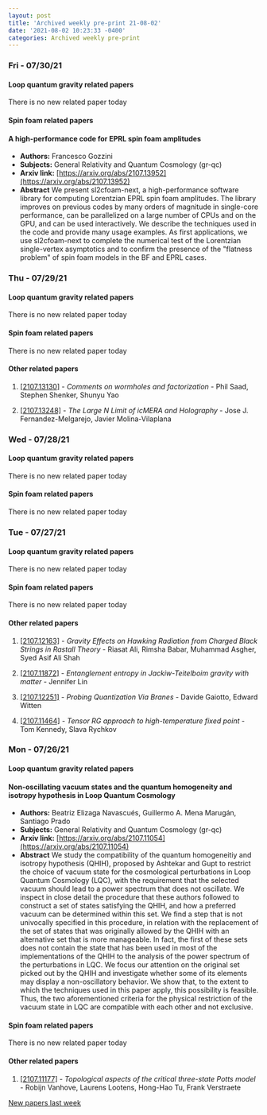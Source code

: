 ```yaml
---
layout: post
title: 'Archived weekly pre-print 21-08-02'
date: '2021-08-02 10:23:33 -0400'
categories: Archived weekly pre-print
---
```



### Fri - 07/30/21

#### Loop quantum gravity related papers

There is no new related paper today 

#### Spin foam related papers

#### **A high-performance code for EPRL spin foam amplitudes**
 - **Authors:** Francesco Gozzini
 - **Subjects:** General Relativity and Quantum Cosmology (gr-qc)
 - **Arxiv link:** [https://arxiv.org/abs/2107.13952](https://arxiv.org/abs/2107.13952)
 - **Abstract**
 We present $\mathtt{\text{sl2cfoam-next}}$, a high-performance software library for computing Lorentzian EPRL spin foam amplitudes. The library improves on previous codes by many orders of magnitude in single-core performance, can be parallelized on a large number of CPUs and on the GPU, and can be used interactively. We describe the techniques used in the code and provide many usage examples. As first applications, we use $\mathtt{\text{sl2cfoam-next}}$ to complete the numerical test of the Lorentzian single-vertex asymptotics and to confirm the presence of the "flatness problem" of spin foam models in the BF and EPRL cases. 

### Thu - 07/29/21

#### Loop quantum gravity related papers

There is no new related paper today 

#### Spin foam related papers

There is no new related paper today 



#### Other related papers

1. [[2107.13130]](https://arxiv.org/abs/2107.13130) - *Comments on wormholes and factorization* - Phil Saad, Stephen Shenker, Shunyu Yao

1. [[2107.13248]](https://arxiv.org/abs/2107.13248) - *The Large $N$ Limit of icMERA and Holography* - Jose J. Fernandez-Melgarejo, Javier Molina-Vilaplana



### Wed - 07/28/21

#### Loop quantum gravity related papers

There is no new related paper today 

#### Spin foam related papers

There is no new related paper today 

### Tue - 07/27/21

#### Loop quantum gravity related papers

There is no new related paper today 

#### Spin foam related papers

There is no new related paper today 



#### Other related papers

1. [[2107.12163]](https://arxiv.org/abs/2107.12163) - *Gravity Effects on Hawking Radiation from Charged Black Strings in  Rastall Theory* - Riasat Ali, Rimsha Babar, Muhammad Asgher, Syed Asif Ali Shah

1. [[2107.11872]](https://arxiv.org/abs/2107.11872) - *Entanglement entropy in Jackiw-Teitelboim gravity with matter* - Jennifer Lin

1. [[2107.12251]](https://arxiv.org/abs/2107.12251) - *Probing Quantization Via Branes* - Davide Gaiotto, Edward Witten

1. [[2107.11464]](https://arxiv.org/abs/2107.11464) - *Tensor RG approach to high-temperature fixed point* - Tom Kennedy, Slava Rychkov



### Mon - 07/26/21

#### Loop quantum gravity related papers

#### **Non-oscillating vacuum states and the quantum homogeneity and isotropy  hypothesis in Loop Quantum Cosmology**
 - **Authors:** Beatriz Elizaga Navascués, Guillermo A. Mena Marugán, Santiago Prado
 - **Subjects:** General Relativity and Quantum Cosmology (gr-qc)
 - **Arxiv link:** [https://arxiv.org/abs/2107.11054](https://arxiv.org/abs/2107.11054)
 - **Abstract**
 We study the compatibility of the quantum homogeneitiy and isotropy hypothesis (QHIH), proposed by Ashtekar and Gupt to restrict the choice of vacuum state for the cosmological perturbations in Loop Quantum Cosmology (LQC), with the requirement that the selected vacuum should lead to a power spectrum that does not oscillate. We inspect in close detail the procedure that these authors followed to construct a set of states satisfying the QHIH, and how a preferred vacuum can be determined within this set. We find a step that is not univocally specified in this procedure, in relation with the replacement of the set of states that was originally allowed by the QHIH with an alternative set that is more manageable. In fact, the first of these sets does not contain the state that has been used in most of the implementations of the QHIH to the analysis of the power spectrum of the perturbations in LQC. We focus our attention on the original set picked out by the QHIH and investigate whether some of its elements may display a non-oscillatory behavior. We show that, to the extent to which the techniques used in this paper apply, this possibility is feasible. Thus, the two aforementioned criteria for the physical restriction of the vacuum state in LQC are compatible with each other and not exclusive. 

#### Spin foam related papers

There is no new related paper today 



#### Other related papers

1. [[2107.11177]](https://arxiv.org/abs/2107.11177) - *Topological aspects of the critical three-state Potts model* - Robijn Vanhove, Laurens Lootens, Hong-Hao Tu, Frank Verstraete






[New papers last week]({{site.url}}/archived/weekly/pre-print/2021/07/26/archived_weekly_papers.html)